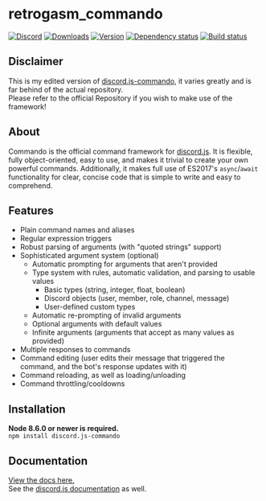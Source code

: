 # retrogasm_commando

[![Discord](https://discordapp.com/api/guilds/222078108977594368/embed.png)](https://discord.gg/bRCvFy9)
[![Downloads](https://img.shields.io/npm/dt/discord.js-commando.svg)](https://www.npmjs.com/package/discord.js-commando)
[![Version](https://img.shields.io/npm/v/discord.js-commando.svg)](https://www.npmjs.com/package/discord.js-commando)
[![Dependency status](https://david-dm.org/Gawdl3y/discord.js-commando.svg)](https://david-dm.org/Gawdl3y/discord.js-commando)
[![Build status](https://travis-ci.org/hydrabolt/discord.js.svg)](https://travis-ci.org/hydrabolt/discord.js)

## Disclaimer
This is my edited version of [discord.js-commando](https://github.com/Gawdl3y/discord.js-commando), it varies greatly and is far behind of the actual repository.  
Please refer to the official Repository if you wish to make use of the framework!   

## About
Commando is the official command framework for [discord.js](https://github.com/hydrabolt/discord.js).
It is flexible, fully object-oriented, easy to use, and makes it trivial to create your own powerful commands.
Additionally, it makes full use of ES2017's `async`/`await` functionality for clear, concise code that is simple to write and easy to comprehend.

## Features
- Plain command names and aliases
- Regular expression triggers
- Robust parsing of arguments (with "quoted strings" support)
- Sophisticated argument system (optional)
	* Automatic prompting for arguments that aren't provided
	* Type system with rules, automatic validation, and parsing to usable values
		- Basic types (string, integer, float, boolean)
		- Discord objects (user, member, role, channel, message)
		- User-defined custom types
	* Automatic re-prompting of invalid arguments
	* Optional arguments with default values
	* Infinite arguments (arguments that accept as many values as provided)
- Multiple responses to commands
- Command editing (user edits their message that triggered the command, and the bot's response updates with it)
- Command reloading, as well as loading/unloading
- Command throttling/cooldowns

## Installation
**Node 8.6.0 or newer is required.**  
`npm install discord.js-commando`

## Documentation
[View the docs here.](https://discord.js.org/#/docs/commando)  
See the [discord.js documentation](https://discord.js.org/#/docs) as well.
